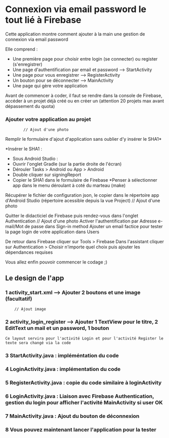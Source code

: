 # Connexion via email password le tout lié à Firebase

Cette application montre comment ajouter à la main une gestion de connexion via email password
     
Elle comprend : 
   - Une première page pour choisir entre login (se connecter) ou register (s'enregistrer)
   - Une page d'authentification par email et password --> StartActivity
   - Une page pour vous enregistrer --> RegisterActivity
   - Un bouton pour se déconnecter --> MainActivity
   - Une page qui gère votre application

Avant de commencer à coder, il faut se rendre dans la console de Firebase, accéder à un projet déjà créé ou en créer un (attention 20 projets max avant dépassement du quota)
     
### Ajouter votre application au projet
            // Ajout d'une photo
Remplir le formulaire d'ajout d'application sans oublier d'y insérer le SHA1*
        
*Insérer le SHA1 :
- Sous Android Studio :
- Ouvrir l'onglet Gradle (sur la partie droite de l'écran)
- Dérouler Tasks > Android ou App > Android 
- Double cliquer sur signingReport
- Copier le SHA1 dans le formulaire de Firebase
*Penser à sélectionner app dans le menu déroulant à coté du marteau (make) 

Récupérer le fichier de configuration json, le copier dans le répertoire app d'Android Studio (répertoire acessible depuis la vue Project)
 // Ajout d'une photo
        
Quitter le didacticiel de Firebase puis rendez-vous dans l'onglet Authentication
            // Ajout d'une photo
Activer l'authentification par Adresse e-mail/Mot de passe dans Sign-in method
Ajouter un email factice pour tester la page login de votre application dans Users
     
De retour dans Firebase cliquer sur Tools > Firebase
Dans l'assistant cliquer sur Authentication > Choisir n'importe quel choix puis ajouter les dépendances requises          

Vous allez enfin pouvoir commencer le codage ;)
                
## Le design de l'app

### 1 activity_start.xml --> Ajouter 2 boutons et une image (facultatif)
        // Ajout image 
     
### 2 activity_login_register --> Ajouter 1 TextView pour le titre, 2 EditText un mail et un password, 1 bouton
    Ce layout servira pour l'activité Login et pour l'activité Register le texte sera changé via la code  

### 3 StartActivity.java : impléméntation du code

### 4 LoginActivity.java : implémentation du code

### 5 RegisterActivity.java : copie du code similaire à loginActivity

### 6 LoginActivity.java : Liaison avec Firebase Authentication, gestion du login pour afficher l'activité MainActivity si user OK

### 7 MainActivity.java : Ajout du bouton de déconnexion

### 8 Vous pouvez maintenant lancer l'application pour la tester
        
        
